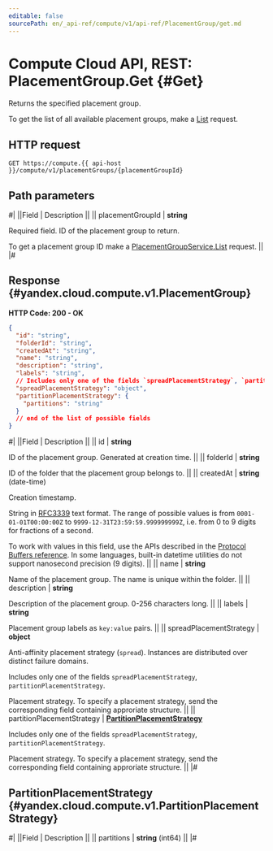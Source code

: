 ```yaml
---
editable: false
sourcePath: en/_api-ref/compute/v1/api-ref/PlacementGroup/get.md
---
```


# Compute Cloud API, REST: PlacementGroup.Get {#Get}

Returns the specified placement group.

To get the list of all available placement groups, make a [List](/docs/compute/api-ref/PlacementGroup/list#List) request.

## HTTP request

```
GET https://compute.{{ api-host }}/compute/v1/placementGroups/{placementGroupId}
```

## Path parameters

#|
||Field | Description ||
|| placementGroupId | **string**

Required field. ID of the placement group to return.

To get a placement group ID make a [PlacementGroupService.List](/docs/compute/api-ref/PlacementGroup/list#List) request. ||
|#

## Response {#yandex.cloud.compute.v1.PlacementGroup}

**HTTP Code: 200 - OK**

```json
{
  "id": "string",
  "folderId": "string",
  "createdAt": "string",
  "name": "string",
  "description": "string",
  "labels": "string",
  // Includes only one of the fields `spreadPlacementStrategy`, `partitionPlacementStrategy`
  "spreadPlacementStrategy": "object",
  "partitionPlacementStrategy": {
    "partitions": "string"
  }
  // end of the list of possible fields
}
```

#|
||Field | Description ||
|| id | **string**

ID of the placement group. Generated at creation time. ||
|| folderId | **string**

ID of the folder that the placement group belongs to. ||
|| createdAt | **string** (date-time)

Creation timestamp.

String in [RFC3339](https://www.ietf.org/rfc/rfc3339.txt) text format. The range of possible values is from
`0001-01-01T00:00:00Z` to `9999-12-31T23:59:59.999999999Z`, i.e. from 0 to 9 digits for fractions of a second.

To work with values in this field, use the APIs described in the
[Protocol Buffers reference](https://developers.google.com/protocol-buffers/docs/reference/overview).
In some languages, built-in datetime utilities do not support nanosecond precision (9 digits). ||
|| name | **string**

Name of the placement group.
The name is unique within the folder. ||
|| description | **string**

Description of the placement group. 0-256 characters long. ||
|| labels | **string**

Placement group labels as `key:value` pairs. ||
|| spreadPlacementStrategy | **object**

Anti-affinity placement strategy (`spread`). Instances are distributed
over distinct failure domains.

Includes only one of the fields `spreadPlacementStrategy`, `partitionPlacementStrategy`.

Placement strategy. To specify a placement strategy, send the corresponding
field containing approriate structure. ||
|| partitionPlacementStrategy | **[PartitionPlacementStrategy](#yandex.cloud.compute.v1.PartitionPlacementStrategy)**

Includes only one of the fields `spreadPlacementStrategy`, `partitionPlacementStrategy`.

Placement strategy. To specify a placement strategy, send the corresponding
field containing approriate structure. ||
|#

## PartitionPlacementStrategy {#yandex.cloud.compute.v1.PartitionPlacementStrategy}

#|
||Field | Description ||
|| partitions | **string** (int64) ||
|#